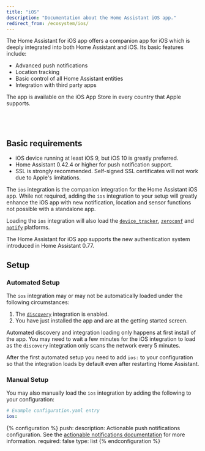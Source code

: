 ```yaml
---
title: "iOS"
description: "Documentation about the Home Assistant iOS app."
redirect_from: /ecosystem/ios/
---
```


The Home Assistant for iOS app offers a companion app for iOS which is deeply integrated into both Home Assistant and iOS. Its basic features include:

* Advanced push notifications
* Location tracking
* Basic control of all Home Assistant entities
* Integration with third party apps

The app is available on the iOS App Store in every country that Apple supports.

<p style="text-align: center;"><a target="_blank" href="https://itunes.apple.com/us/app/home-assistant-open-source-home-automation/id1099568401?mt=8" style="display:inline-block;overflow:hidden;background:url(//linkmaker.itunes.apple.com/assets/shared/badges/en-us/appstore-lrg.svg) no-repeat;width:135px;height:40px;background-size:contain;"></a></p>

## Basic requirements

* iOS device running at least iOS 9, but iOS 10 is greatly preferred.
* Home Assistant 0.42.4 or higher for push notification support.
* SSL is strongly recommended. Self-signed SSL certificates will not work due to Apple's limitations.

The `ios` integration is the companion integration for the Home Assistant iOS app. While not required, adding the `ios` integration to your setup will greatly enhance the iOS app with new notification, location and sensor functions not possible with a standalone app.

Loading the `ios` integration will also load the [`device_tracker`](/integrations/device_tracker), [`zeroconf`](/integrations/zeroconf) and [`notify`](/integrations/notify) platforms.

The Home Assistant for iOS app supports the new authentication system introduced in Home Assistant 0.77.

## Setup

### Automated Setup

The `ios` integration may or may not be automatically loaded under the following circumstances:

1. The [`discovery`](/integrations/discovery) integration is enabled.
2. You have just installed the app and are at the getting started screen.

Automated discovery and integration loading only happens at first install of the app. You may need to wait a few minutes for the iOS integration to load as the `discovery` integration only scans the network every 5 minutes.

After the first automated setup you need to add `ios:` to your configuration so that the integration loads by default even after restarting Home Assistant.

### Manual Setup

You may also manually load the `ios` integration by adding the following to your configuration:

```yaml
# Example configuration.yaml entry
ios:
```

{% configuration %}
push:
  description: Actionable push notifications configuration. See the [actionable notifications documentation](/docs/ecosystem/ios/notifications/actions/) for more information.
  required: false
  type: list
{% endconfiguration %}

